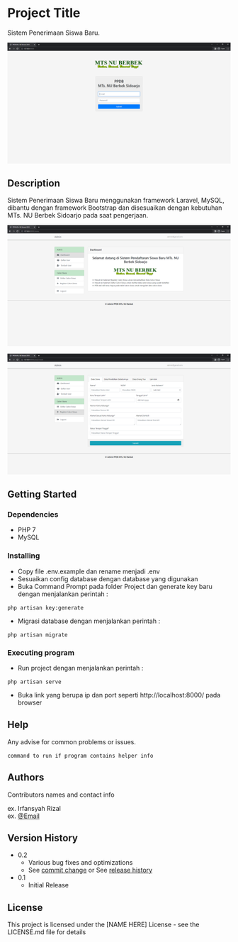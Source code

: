 # Project Title

Sistem Penerimaan Siswa Baru.

![Login Page](https://github.com/irfansyah-r/laravel-psb/blob/main/preview/Login.png?raw=true)

## Description

Sistem Penerimaan Siswa Baru menggunakan framework Laravel, MySQL, dibantu dengan framework Bootstrap dan disesuaikan dengan kebutuhan MTs. NU Berbek Sidoarjo pada saat pengerjaan.

![Dashboard](https://github.com/irfansyah-r/laravel-psb/blob/main/preview/Dashboard.png?raw=true)

![Register Page](https://github.com/irfansyah-r/laravel-psb/blob/main/preview/Register.png?raw=true)

## Getting Started

### Dependencies

* PHP 7
* MySQL

### Installing

* Copy file .env.example dan rename menjadi .env
* Sesuaikan config database dengan database yang digunakan
* Buka Command Prompt pada folder Project dan generate key baru dengan menjalankan perintah :
```
php artisan key:generate
```
* Migrasi database dengan menjalankan perintah :
```
php artisan migrate
```


### Executing program

* Run project dengan menjalankan perintah :
```
php artisan serve
```
* Buka link yang berupa ip dan port seperti http://localhost:8000/ pada browser

## Help

Any advise for common problems or issues.
```
command to run if program contains helper info
```

## Authors

Contributors names and contact info

ex. Irfansyah Rizal  
ex. [@Email](mailto:irfansyah.rizal.20@gmail.com)

## Version History

* 0.2
    * Various bug fixes and optimizations
    * See [commit change]() or See [release history]()
* 0.1
    * Initial Release

## License

This project is licensed under the [NAME HERE] License - see the LICENSE.md file for details
